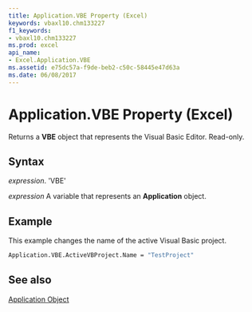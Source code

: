 ```yaml
---
title: Application.VBE Property (Excel)
keywords: vbaxl10.chm133227
f1_keywords:
- vbaxl10.chm133227
ms.prod: excel
api_name:
- Excel.Application.VBE
ms.assetid: e75dc57a-f9de-beb2-c50c-58445e47d63a
ms.date: 06/08/2017
---
```



# Application.VBE Property (Excel)

Returns a  **VBE** object that represents the Visual Basic Editor. Read-only.


## Syntax

 _expression_. 'VBE'

 _expression_ A variable that represents an **Application** object.


## Example

This example changes the name of the active Visual Basic project.


```vb
Application.VBE.ActiveVBProject.Name = "TestProject"
```


## See also


[Application Object](Excel.Application(objec).md)

